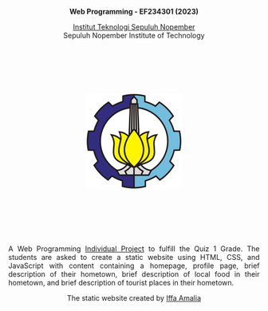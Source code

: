 <p align="center"><b>Web Programming - EF234301 (2023)</b></p>

<p align="center"><a href="https://www.its.ac.id/">Institut Teknologi Sepuluh Nopember</a><br>Sepuluh Nopember Institute of Technology</p>

<p align="center"><img src="Badge_ITS.png" style="transform: scale(0.5);"></p>
  
<p align="justify">A Web Programming <a href="https://subakti.com/wp-content/uploads/2023-09-20-MM-Irfan-Subakti-EF234301-WEBPRO-IUP-Quiz-1.pdf">Individual Project</a> to fulfill the Quiz 1 Grade. The students are asked to create a static website using HTML, CSS, and JavaScript with content containing a homepage, profile page, brief description of their hometown, brief description of local food in their hometown, and brief description of tourist places in their hometown.</p>

<p align="center">The static website created by <a href="https://github.com/aleahfaa">Iffa Amalia</a></p>
